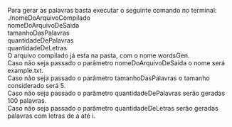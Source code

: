 Para gerar as palavras basta executar o seguinte comando no terminal:<br/>
    ./nomeDoArquivoCompilado<br/> nomeDoArquivoDeSaida<br/> tamanhoDasPalavras<br/> quantidadeDePalavras<br/> quantidadeDeLetras<br/>
O arquivo compilado já esta na pasta, com o nome wordsGen.<br/>
Caso não seja passado o parâmetro nomeDoArquivoDeSaida o nome será example.txt.<br/>
Caso não seja passado o parâmetro tamanhoDasPalavras o tamanho considerado será 5.<br/>
Caso não seja passado o parâmetro quantidadeDePalavras serão geradas 100 palavras.<br/>
Caso não seja passado o parâmetro quantidadeDeLetras serão geradas palavras com letras de a até i.<br/>